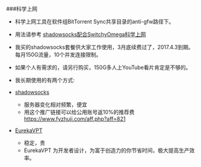 ###科学上网

-  科学上网工具在软件组BitTorrent Sync共享目录的anti-gfw路径下。
-  用法请参考  [shadowsocks配合SwitchyOmega科学上网](http://www.jianshu.com/p/37ef0b9ecc08)

-  我买的shadowsocks套餐供大家工作使用，3月底续费过了，2017.4.3到期。
每月150G流量，10个并发连接限制。


-  如果个人有需求的，请另行购买，150G多人上YouTube看片肯定是不够的。

-  我长期使用的有两个方式:

-  [shadowsocks](https://www.fyzhuji.com/shadow.html)  
	-  服务器变化相对频繁，便宜
	-  用这个推广链接可以给公用账号返10%的推荐费 https://www.fyzhuji.com/aff.php?aff=821
 
-  [EurekaVPT](https://eurekavpt.com/) 
	-  稳定，贵
	-  EurekaVPT 为开发者设计，为富于创造力的你节省时间，极大提高生产效率。
